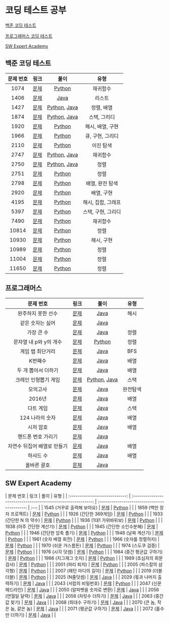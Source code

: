 # 코딩 테스트 공부

[백준 코딩 테스트](#백준-코딩-테스트)

[프로그래머스 코딩 테스트](#프로그래머스)

[SW Expert Academy](#SW-Expert-Academy)

## 백준 코딩 테스트

| 문제 번호 |                     링크                      |                             풀이                             |        유형        |
| :-------: | :-------------------------------------------: | :----------------------------------------------------------: | :----------------: |
|   1074    | [문제](https://www.acmicpc.net/problem/1074)  |                 [Python](./BaekJoon/1074.py)                 |      재귀함수      |
|   1406    | [문제](https://www.acmicpc.net/problem/1406)  |                 [Java](./BaekJoon/1406/Main.java)            |       리스트       |
|   1427    | [문제](https://www.acmicpc.net/problem/1427)  | [Python](./BaekJoon/1427/1427.py), [Java](./BaekJoon/1427/Main.java) |     정렬, 배열     |
|   1874    | [문제](https://www.acmicpc.net/problem/1874)  | [Python](./BaekJoon/1874/1874.py), [Java](./BaekJoon/1874/Main.java) |    스택, 그리디    |
|   1920    | [문제](https://www.acmicpc.net/problem/1920)  |                 [Python](./BaekJoon/1920.py)                 |  해시, 배열, 구현  |
|   1966    | [문제](https://www.acmicpc.net/problem/1966)  |                 [Python](./BaekJoon/1966.py)                 |  큐, 구현, 그리디  |
|   2110    | [문제](https://www.acmicpc.net/problem/2110)  |                          [Python]()                          |     이진 탐색      |
|   2747    | [문제](https://www.acmicpc.net/problem/2747)  | [Python](./BaekJoon/2747/2747.py), [Java](./BaekJoon/2747/Main.java) |      재귀함수      |
|   2750    | [문제](https://www.acmicpc.net/problem/2750)  | [Python](./BaekJoon/2750/2750.py), [Java](./BaekJoon/2750/Main.java) |        정렬        |
|   2751    | [문제](https://www.acmicpc.net/problem/2751)  |                 [Python](./BaekJoon/2751.py)                 |        정렬        |
|   2798    | [문제](https://www.acmicpc.net/problem/2798)  |                 [Python](./BaekJoon/2798.py)                 |  배열, 완전 탐색   |
|   2920    | [문제](https://www.acmicpc.net/problem/2920)  |                 [Python](./BaekJoon/2920.py)                 |     배열, 구현     |
|   4195    | [문제](https://www.acmicpc.net/problem/4195)  |                 [Python](./BaekJoon/4195.py)                 | 해시, 집합, 그래프 |
|   5397    | [문제](https://www.acmicpc.net/problem/5397)  |                 [Python](./BaekJoon/5397.py)                 | 스택, 구현, 그리디 |
|   7490    | [문제](https://www.acmicpc.net/problem/7490)  |                 [Python](./BaekJoon/7490.py)                 |      재귀함수      |
|   10814   | [문제](https://www.acmicpc.net/problem/10814) |                [Python](./BaekJoon/10814.py)                 |        정렬        |
|   10930   | [문제](https://www.acmicpc.net/problem/10930) |                [Python](./BaekJoon/10930.py)                 |     해시, 구현     |
|   10989   | [문제](https://www.acmicpc.net/problem/10989) |                [Python](./BaekJoon/10989.py)                 |        정렬        |
|   11004   | [문제](https://www.acmicpc.net/problem/11004) |                [Python](./BaekJoon/11004.py)                 |        정렬        |
|   11650   | [문제](https://www.acmicpc.net/problem/11650) |                [Python](./BaekJoon/11650.py)                 |        정렬        |

## 프로그래머스

|          문제 번호          |                             링크                             |                   풀이                    |   유형   |
| :-------------------------: | :----------------------------------------------------------: | :---------------------------------------: | :------: |
|     완주하지 못한 선수      | [문제](https://programmers.co.kr/learn/courses/30/lessons/42576) |   [Java](./Programmers/42576/Main.java)   |   해시   |
|      같은 숫자는 싫어       | [문제](https://programmers.co.kr/learn/courses/30/lessons/12906) |   [Java](./Programmers/12906/Main.java)   |          |
|         가장 큰 수          | [문제](https://programmers.co.kr/learn/courses/30/lessons/42746) |   [Java](./Programmers/42746/Main.java)   |   정렬   |
|   문자열 내 p와 y의 개수    | [문제](https://programmers.co.kr/learn/courses/30/lessons/12916) | [Python](./Programmers/12916/solution.py) |   정렬   |
|      게임 맵 최단거리       | [문제](https://programmers.co.kr/learn/courses/30/lessons/1844) |   [Java](./Programmers/1844/Main.java)    |   BFS    |
|           K번째수           | [문제](https://programmers.co.kr/learn/courses/30/lessons/42748) | [Java](./Programmers/42748/Solution.java) |   배열   |
|     두 개 뽑아서 더하기     | [문제](https://programmers.co.kr/learn/courses/30/lessons/68644) | [Java](./Programmers/68644/Solution.java) |   배열   |
|    크레인 인형뽑기 게임     | [문제](https://programmers.co.kr/learn/courses/30/lessons/64061) | [Python](./Programmers/64061/solution.py), [Java](./Programmers/64061/Solution.java) |   스택   |
|          모의고사           | [문제](https://programmers.co.kr/learn/courses/30/lessons/42840) | [Java](./Programmers/42840/Solution.java) | 완전탐색 |
|           2016년            | [문제](https://programmers.co.kr/learn/courses/30/lessons/12901) | [Java](./Programmers/12901/Solution.java) |   배열   |
|          다트 게임          | [문제](https://programmers.co.kr/learn/courses/30/lessons/17682) | [Java](./Programmers/17682/Solution.java) |   스택   |
|       124 나라의 숫자       | [문제](https://programmers.co.kr/learn/courses/30/lessons/12899) | [Java](./Programmers/12899/Solution.java) |   배열   |
|          시저 암호          | [문제](https://programmers.co.kr/learn/courses/30/lessons/12926) | [Java](./Programmers/12926/Solution.java) |   배열   |
|     핸드폰 번호 가리기      | [문제](https://programmers.co.kr/learn/courses/30/lessons/12948) | [Java](./Programmers/12948/Solution.java) |          |
| 자연수 뒤집어 배열로 만들기 | [문제](https://programmers.co.kr/learn/courses/30/lessons/12932) | [Java](./Programmers/12932/Solution.java) |   배열   |
|          하샤드 수          | [문제](https://programmers.co.kr/learn/courses/30/lessons/12947) | [Java](./Programmers/12947/Solution.java) |   배열   |
|         올바른 괄호         | [문제](https://programmers.co.kr/learn/courses/30/lessons/12909) | [Java](./Programmers/12909/Solution.java) |          |

## SW Expert Academy

| 문제 번호 | 링크 | 풀이 | 유형 | | :----------------------------: | :----------------------------------------------------------:
| :------------------------------------------: | :--: | | 1545 (거꾸로 출력해 보아요)
| [문제](https://swexpertacademy.com/main/code/problem/problemDetail.do?contestProbId=AV2gbY0qAAQBBAS0&categoryId=AV2gbY0qAAQBBAS0&categoryType=CODE)
| [Python](./SWExpertAcademy/1545/Solution.py) | | | 1859 (백만 장자 프로젝트)
| [문제](https://swexpertacademy.com/main/code/problem/problemDetail.do?contestProbId=AV5LrsUaDxcDFAXc)
| [Python](./SWExpertAcademy/1859/Solution.py) | | | 1926 (간단한 369게임)
| [문제](https://swexpertacademy.com/main/code/problem/problemDetail.do?contestProbId=AV5PTeo6AHUDFAUq&categoryId=AV5PTeo6AHUDFAUq&categoryType=CODE)
| [Python](./SWExpertAcademy/1926/Solution.py) | | | 1933 (간단한 N 의 약수)
| [문제](https://swexpertacademy.com/main/code/problem/problemDetail.do?contestProbId=AV5PhcWaAKIDFAUq&categoryId=AV5PhcWaAKIDFAUq&categoryType=CODE)
| [Python](./SWExpertAcademy/1933/Solution.py) | | | 1936 (1대1 가위바위보)
| [문제](https://swexpertacademy.com/main/code/problem/problemDetail.do?contestProbId=AV5PjKXKALcDFAUq&categoryId=AV5PjKXKALcDFAUq&categoryType=CODE)
| [Python](./SWExpertAcademy/1936/Solution.py) | | | 1938 (아주 간단한 계산기)
| [문제](https://swexpertacademy.com/main/code/problem/problemDetail.do?contestProbId=AV5PjsYKAMIDFAUq&categoryId=AV5PjsYKAMIDFAUq&categoryType=CODE)
| [Python](./SWExpertAcademy/1938/Solution.py) | | | 1945 (간단한 소인수분해)
| [문제](https://swexpertacademy.com/main/code/problem/problemDetail.do?contestProbId=AV5Pl0Q6ANQDFAUq&categoryId=AV5Pl0Q6ANQDFAUq&categoryType=CODE)
| [Python](./SWExpertAcademy/1945/Solution.py) | | | 1946 (간단한 압축 풀기)
| [문제](https://swexpertacademy.com/main/code/problem/problemDetail.do?contestProbId=AV5PmkDKAOMDFAUq&categoryId=AV5PmkDKAOMDFAUq&categoryType=CODE)
| [Python](./SWExpertAcademy/1946/Solution.py) | | | 1948 (날짜 계산기)
| [문제](https://swexpertacademy.com/main/code/problem/problemDetail.do?contestProbId=AV5PnnU6AOsDFAUq&categoryId=AV5PnnU6AOsDFAUq&categoryType=CODE&&&)
| [Python](./SWExpertAcademy/1948/Solution.py) | | | 1961 (숫자 배열 회전)
| [문제](https://swexpertacademy.com/main/code/problem/problemDetail.do?contestProbId=AV5Pq-OKAVYDFAUq)
| [Python](./SWExpertAcademy/1961/Solution.py) | | | 1966 (숫자를 정렬하자)
| [문제](https://swexpertacademy.com/main/code/problem/problemDetail.do?contestProbId=AV5PrmyKAWEDFAUq&categoryId=AV5PrmyKAWEDFAUq&categoryType=CODE)
| [Python](./SWExpertAcademy/1966/Solution.py) | | | 1970 (쉬운 거스름돈)
| [문제](https://swexpertacademy.com/main/code/problem/problemDetail.do?contestProbId=AV5PsIl6AXIDFAUq&categoryId=AV5PsIl6AXIDFAUq&categoryType=CODE)
| [Python](./SWExpertAcademy/1970/Solution.py) | | | 1974 (스도쿠 검증)
| [문제](https://swexpertacademy.com/main/code/problem/problemDetail.do?contestProbId=AV5Psz16AYEDFAUq&categoryId=AV5Psz16AYEDFAUq&categoryType=CODE)
| [Python](./SWExpertAcademy/1974/Solution.py) | | | 1976 (시각 덧셈)
| [문제](https://swexpertacademy.com/main/code/problem/problemDetail.do?contestProbId=AV5PttaaAZIDFAUq&categoryId=AV5PttaaAZIDFAUq&categoryType=CODE)
| [Python](./SWExpertAcademy/1976/Solution.py) | | | 1984 (중간 평균값 구하기)
| [문제](https://swexpertacademy.com/main/code/problem/problemDetail.do?contestProbId=AV5Pw_-KAdcDFAUq&categoryId=AV5Pw_-KAdcDFAUq&categoryType=CODE)
| [Python](./SWExpertAcademy/1984/Solution.py) | | | 1986 (지그재그 숫자)
| [문제](https://swexpertacademy.com/main/code/problem/problemDetail.do?contestProbId=AV5PxmBqAe8DFAUq&categoryId=AV5PxmBqAe8DFAUq&categoryType=CODE)
| [Python](./SWExpertAcademy/1986/Solution.py) | | | 1989 (초심자의 회문 검사)
| [문제](https://swexpertacademy.com/main/code/problem/problemDetail.do?contestProbId=AV5PyTLqAf4DFAUq&categoryId=AV5PyTLqAf4DFAUq&categoryType=CODE)
| [Python](./SWExpertAcademy/1989/Solution.py) | | | 2001 (파리 퇴치)
| [문제](https://swexpertacademy.com/main/code/problem/problemDetail.do?contestProbId=AV5PzOCKAigDFAUq&categoryId=AV5PzOCKAigDFAUq&categoryType=CODE)
| [Python](./SWExpertAcademy/2001/Solution.py) | | | 2005 (파스칼의 삼각형)
| [문제](https://swexpertacademy.com/main/code/problem/problemDetail.do?contestProbId=AV5P0-h6Ak4DFAUq)
| [Python](./SWExpertAcademy/2005/Solution.py) | | | 2007 (패턴 마디의 길이)
| [문제](https://swexpertacademy.com/main/code/problem/problemDetail.do?contestProbId=AV5PhcWaAKIDFAUq&categoryId=AV5PhcWaAKIDFAUq&categoryType=CODE)
| [Python](./SWExpertAcademy/2007/Solution.py) | | | 2019 (더블더블)
| [문제](https://swexpertacademy.com/main/code/problem/problemDetail.do?contestProbId=AV5QDEX6AqwDFAUq&categoryId=AV5QDEX6AqwDFAUq&categoryType=CODE)
| [Python](./SWExpertAcademy/2019/Solution.py) | | | 2025 (N줄덧셈)
| [문제](https://swexpertacademy.com/main/code/problem/problemDetail.do?contestProbId=AV5QFZtaAscDFAUq&categoryId=AV5QFZtaAscDFAUq&categoryType=CODE)
| [Java](./SWExpertAcademy/2025/Solution.java) | | | 2029 (몫과 나머지 출력하기)
| [문제](https://swexpertacademy.com/main/code/problem/problemDetail.do?contestProbId=AV5QGNvKAtEDFAUq&categoryId=AV5QGNvKAtEDFAUq&categoryType=CODE)
| [Java](./SWExpertAcademy/2029/Solution.java) | | | 2043 (서랍의 비밀번호)
| [문제](https://swexpertacademy.com/main/code/problem/problemDetail.do?contestProbId=AV5QJ_8KAx8DFAUq&categoryId=AV5QJ_8KAx8DFAUq&categoryType=CODE)
| [Python](./SWExpertAcademy/2043/Solution.py) | | | 2047 (신문 헤드라인)
| [문제](https://swexpertacademy.com/main/code/problem/problemDetail.do?contestProbId=AV5QKsLaAy0DFAUq&categoryId=AV5QKsLaAy0DFAUq&categoryType=CODE)
| [Java](./SWExpertAcademy/2047/Solution.java) | | | 2050 (알파벳을 숫자로 변환)
| [문제](https://swexpertacademy.com/main/code/problem/problemDetail.do?contestProbId=AV5QLGxKAzQDFAUq&categoryId=AV5QLGxKAzQDFAUq&categoryType=CODE)
| [Java](./SWExpertAcademy/2050/Solution.java) | | | 2056 (연월일 달력)
| [문제](https://swexpertacademy.com/main/code/problem/problemDetail.do?contestProbId=AV5QLkdKAz4DFAUq&categoryId=AV5QLkdKAz4DFAUq&categoryType=CODE)
| [Java](./SWExpertAcademy/2056/Solution.java) | | | 2058 (자릿수 더하기)
| [문제](https://swexpertacademy.com/main/code/problem/problemDetail.do?contestProbId=AV5QPRjqA10DFAUq&categoryId=AV5QPRjqA10DFAUq&categoryType=CODE)
| [Java](./SWExpertAcademy/2058/Solution.java) | | | 2063 (중간값 찾기)
| [문제](https://swexpertacademy.com/main/code/problem/problemDetail.do?contestProbId=AV5QPsXKA2UDFAUq&categoryId=AV5QPsXKA2UDFAUq&categoryType=CODE)
| [Java](./SWExpertAcademy/2063/Solution.java) | | | 2068 (최대수 구하기)
| [문제](https://swexpertacademy.com/main/code/problem/problemDetail.do?contestProbId=AV5QQhbqA4QDFAUq&categoryId=AV5QQhbqA4QDFAUq&categoryType=CODE)
| [Java](./SWExpertAcademy/2068/Solution.java) | | | 2070 (큰 놈, 작은 놈, 같은 놈)
| [문제](https://swexpertacademy.com/main/code/problem/problemDetail.do?contestProbId=AV5QQ6qqA40DFAUq&categoryId=AV5QQ6qqA40DFAUq&categoryType=CODE)
| [Java](./SWExpertAcademy/2070/Solution.java) | | | 2071 (평균값 구하기)
| [문제](https://swexpertacademy.com/main/code/problem/problemDetail.do?contestProbId=AV5QRnJqA5cDFAUq&categoryId=AV5QRnJqA5cDFAUq&categoryType=CODE)
| [Java](./SWExpertAcademy/2071/Solution.java) | | | 2072 (홀수만 더하기)
| [문제](https://swexpertacademy.com/main/code/problem/problemDetail.do?contestProbId=AV5QSEhaA5sDFAUq#none)
| [Java](./SWExpertAcademy/2072/Solution.java) | |

